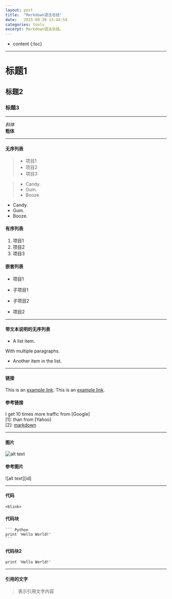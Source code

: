 ```yaml
---
layout: post
title:  "Markdown语法总结"
date:   2015-09-30 13:44:54
categories: tools
excerpt: Markdown语法总结。
---
```


* content
{:toc}


------

# 标题1   

## 标题2 

### 标题3 

------

*斜体*  
**粗体**  

------

#### 无序列表  

> * 项目1
> * 项目2
> * 项目3  

> + Candy.
> + Gum.
> + Booze.
- Candy.
- Gum.
- Booze.  

#### 有序列表

1. 项目1
2. 项目2
3. 项目3  

#### 嵌套列表

- 项目1

 - 子项目1
 - 子项目2

- 项目2  

------

#### 带文本说明的无序列表

* A list item.

With multiple paragraphs.

* Another item in the list.

------

#### 链接

This is an [example link](http://example.com/). 
This is an [example link](http://example.com/ "带标题的链接").

#### 参考链接

I get 10 times more traffic from [Google]  
[1]: than from [Yahoo]  
[2]: [markdown](https://www.zybuluo.com/mdeditor)

------

#### 图片

![alt text](http://tp4.sinaimg.cn/1821029715/50/1289317070/1 "Title")

#### 参考图片

![alt text][id]

------

#### 代码

`<blink>`

#### 代码块

    ``` Python
    print 'Hello World!'
    ```

#### 代码块2

    print 'Hello World!'

------

#### 引用的文字

>表示引用文字内容